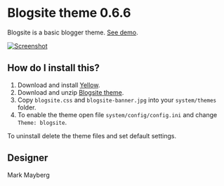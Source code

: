Blogsite theme 0.6.6
====================
Blogsite is a basic blogger theme. [See demo](http://developers.datenstrom.se/themes/blogsite-theme).

[![Screenshot](blogsite-theme.jpg?raw=true)](http://developers.datenstrom.se/themes/blogsite-theme)

How do I install this?
----------------------
1. Download and install [Yellow](https://github.com/datenstrom/yellow/).
2. Download and unzip [Blogsite theme](https://github.com/datenstrom/yellow-themes/raw/master/zip/blogsite.zip).
3. Copy `blogsite.css` and `blogsite-banner.jpg` into your `system/themes` folder.
4. To enable the theme open file `system/config/config.ini` and change `Theme: blogsite`.

To uninstall delete the theme files and set default settings.

Designer
--------
Mark Mayberg